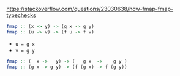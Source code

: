 
https://stackoverflow.com/questions/23030638/how-fmap-fmap-typechecks

```haskell
fmap :: (x -> y) -> (g x -> g y)
fmap :: (u -> v) -> (f u -> f v)
```

- `u = g x` 
- `v = g y`


```haskell
fmap :: (  x ->   y) -> (   g x  ->    g y )
fmap :: (g x -> g y) -> (f (g x) -> f (g y))
```